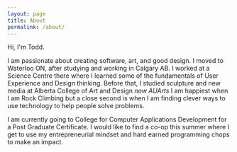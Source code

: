```yaml
---
layout: page
title: About
permalink: /about/
---
```


Hi, I'm Todd. 

I am passionate about creating software, art, and good design. I moved to Waterloo ON, after studying and working in Calgary AB.
I worked at a Science Centre there where I learned some of the fundamentals of User Experience and Design thinking. Before that, I studied sculpture and new media at Alberta College of Art and Design _now AUArts_ I am happiest when I am Rock Climbing but a close second is when I am finding clever ways to use technology to help people solve problems.

I am currently going to College for Computer Applications Development for a Post Graduate Certificate. I would like to find a co-op this summer where I get to use my entrepreneurial mindset and hard earned programming chops to make an impact. 
